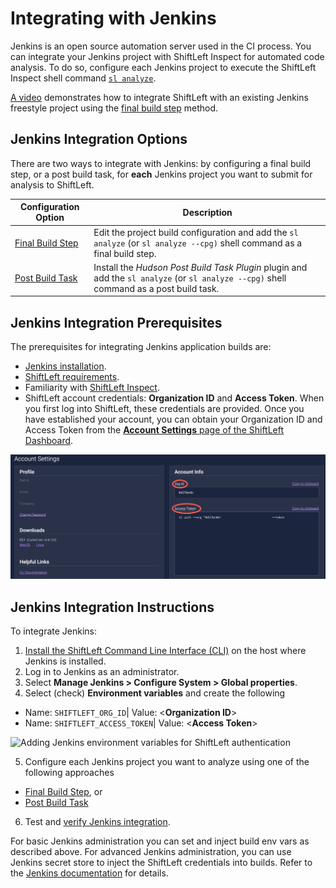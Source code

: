 # Integrating with Jenkins

Jenkins is an open source automation server used in the CI process. You can integrate your Jenkins project with ShiftLeft Inspect for automated code analysis. To do so, configure each Jenkins project to execute the ShiftLeft Inspect shell command [`sl analyze`](../inspect/analyzing-applications.md).

[A video](https://youtu.be/bI1GATsD5mc) demonstrates how to integrate ShiftLeft with an existing Jenkins freestyle project using the [final build step](configure-final-build-step.md) method.

## Jenkins Integration Options

There are two ways to integrate with Jenkins: by configuring a final build step, or a post build task, for **each** Jenkins project you want to submit for analysis to ShiftLeft.

Configuration Option | Description
--- | ---
[Final Build Step](configure-final-build-step.md) | Edit the project build configuration and add the `sl analyze` (or `sl analyze --cpg)` shell command as a final build step.
[Post Build Task](configure-post-build-task.md) | Install the *Hudson Post Build Task Plugin* plugin and add the `sl analyze` (or `sl analyze --cpg)` shell command as a post build task.

## Jenkins Integration Prerequisites

The prerequisites for integrating Jenkins application builds are:

- [Jenkins installation](https://jenkins.io/download/).
- [ShiftLeft requirements](../../introduction/requirements.md).
- Familiarity with [ShiftLeft Inspect](../../using-inspect-protect/inspect-protect-quick-start.md).
- ShiftLeft account credentials: **Organization ID** and **Access Token**. When you first log into ShiftLeft, these credentials are provided. Once you have established your account, you can obtain your Organization ID and Access Token from the [**Account Settings** page of the ShiftLeft Dashboard](https://www.shiftleft.io/user/profile).

![ShiftLeft Account Credentials](../img/credentials.jpg)

## Jenkins Integration Instructions

To integrate Jenkins:

1. [Install the ShiftLeft Command Line Interface (CLI)](../../using-cli/install-cli.md) on the host where Jenkins is installed.
2. Log in to Jenkins as an administrator.
3. Select **Manage Jenkins > Configure System > Global properties**. 
4. Select (check) **Environment variables** and create the following
  * Name: `SHIFTLEFT_ORG_ID`| Value: <**Organization ID**>
  * Name: `SHIFTLEFT_ACCESS_TOKEN`| Value: <**Access Token**>

   ![Adding Jenkins environment variables for ShiftLeft authentication](../img/jenkins-envvars.png)

5. Configure each Jenkins project you want to analyze using one of the following approaches
 * [Final Build Step](configure-final-build-step.md), or
 * [Post Build Task](configure-post-build-task.md)
6. Test and [verify Jenkins integration](verify-jenkins-integration.md).

For basic Jenkins administration you can set and inject build env vars as described above. For advanced Jenkins administration, you can use Jenkins secret store to inject the ShiftLeft credentials into builds. Refer to the [Jenkins documentation](https://jenkins.io/doc/) for details.
